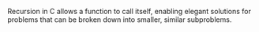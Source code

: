 Recursion in C allows a function to call itself, enabling elegant solutions for problems that can be broken down into smaller, similar subproblems.
